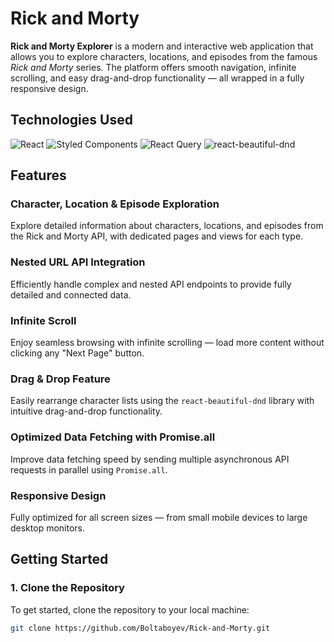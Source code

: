 # Rick and Morty 

**Rick and Morty Explorer** is a modern and interactive web application that allows you to explore characters, locations, and episodes from the famous *Rick and Morty* series. The platform offers smooth navigation, infinite scrolling, and easy drag-and-drop functionality — all wrapped in a fully responsive design.

## Technologies Used

![React](https://img.shields.io/badge/React-61DAFB?style=flat&logo=react&logoColor=black) 
![Styled Components](https://img.shields.io/badge/Styled_Components-DB7093?style=flat&logo=styled-components&logoColor=white) 
![React Query](https://img.shields.io/badge/React_Query-FF4154?style=flat&logo=react-query&logoColor=white)
![react-beautiful-dnd](https://img.shields.io/badge/react--beautiful--dnd-00D9F6?style=flat&logo=react&logoColor=white)

## Features

### **Character, Location & Episode Exploration**
Explore detailed information about characters, locations, and episodes from the Rick and Morty API, with dedicated pages and views for each type.

### **Nested URL API Integration**
Efficiently handle complex and nested API endpoints to provide fully detailed and connected data.

### **Infinite Scroll**
Enjoy seamless browsing with infinite scrolling — load more content without clicking any "Next Page" button.

### **Drag & Drop Feature**
Easily rearrange character lists using the `react-beautiful-dnd` library with intuitive drag-and-drop functionality.

### **Optimized Data Fetching with Promise.all**
Improve data fetching speed by sending multiple asynchronous API requests in parallel using `Promise.all`.

### **Responsive Design**
Fully optimized for all screen sizes — from small mobile devices to large desktop monitors.

## Getting Started

### 1. Clone the Repository

To get started, clone the repository to your local machine:

```bash
git clone https://github.com/Boltaboyev/Rick-and-Morty.git
